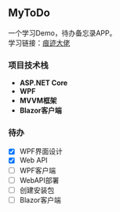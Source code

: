 ## MyToDo
一个学习Demo，待办备忘录APP。
<br>学习链接：[痕迹大佬](https://www.bilibili.com/video/BV1nY411a7T8/?spm_id_from=333.337.search-card.all.click)
### 项目技术栈

- **ASP.NET Core**
- **WPF**
- **MVVM框架**
- **Blazor客户端**

### 待办

- [x] WPF界面设计
- [x] Web API
- [ ] WPF客户端
- [ ] WebAPI部署
- [ ] 创建安装包
- [ ] Blazor客户端
